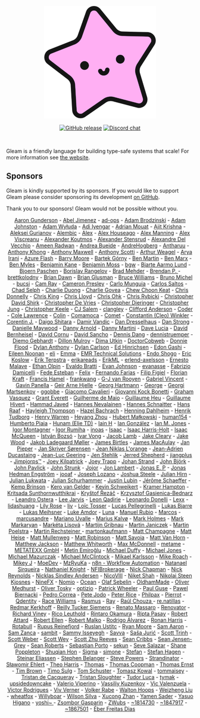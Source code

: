 <p align="center">
  <img src="images/lucy.png" alt="Lucy, Gleam's mascot">
</p>

<p align="center">
  <a href="https://github.com/gleam-lang/gleam/releases"><img src="https://img.shields.io/github/release/gleam-lang/gleam" alt="GitHub release"></a>
  <a href="https://discord.gg/Fm8Pwmy"><img src="https://img.shields.io/discord/768594524158427167?color=blue" alt="Discord chat"></a>
</p>

<!-- A spacer -->
<div>&nbsp;</div>

Gleam is a friendly language for building type-safe systems that scale! For more
information see [the website](https://gleam.run).

## Sponsors

Gleam is kindly supported by its sponsors. If you would like to support Gleam
please consider sponsoring its development [on GitHub](https://github.com/sponsors/lpil).

Thank you to our sponsors! Gleam would not be possible without you.

<!-- Below this line this file is autogenerated -->
<p align="center">
  <a href="https://github.com/agundy">Aaron Gunderson</a> -
  <a href="https://github.com/abeljim">Abel Jimenez</a> -
  <a href="https://github.com/ad-ops">ad-ops</a> -
  <a href="https://github.com/AdamBrodzinski">Adam Brodzinski</a> -
  <a href="https://github.com/adjohnston">Adam Johnston</a> -
  <a href="https://github.com/adam-wyluda">Adam Wyłuda</a> -
  <a href="https://github.com/thebugcatcher">Adi Iyengar</a> -
  <a href="https://github.com/amouat">Adrian Mouat</a> -
  <a href="https://github.com/JitPackJoyride">Ajit Krishna</a> -
  <a href="https://github.com/Guria">Aleksei Gurianov</a> -
  <a href="https://alembic.com.au">Alembic</a> -
  <a href="https://github.com/eelmafia">Alex</a> -
  <a href="https://github.com/ahouseago">Alex Houseago</a> -
  <a href="https://github.com/rawhat">Alex Manning</a> -
  <a href="https://github.com/aexvir">Alex Viscreanu</a> -
  <a href="https://github.com/akoutmos">Alexander Koutmos</a> -
  <a href="https://github.com/muonoum">Alexander Stensrud</a> -
  <a href="https://github.com/defgenx">Alexandre Del Vecchio</a> -
  <a href="https://github.com/Acepie">Ameen Radwan</a> -
  <a href="https://github.com/abueide">Andrea Bueide</a> -
  <a href="https://github.com/AndreHogberg">AndreHogberg</a> -
  <a href="https://github.com/antharuu">Antharuu</a> -
  <a href="https://github.com/anthony-khong">Anthony Khong</a> -
  <a href="https://github.com/Illbjorn">Anthony Maxwell</a> -
  <a href="https://github.com/amscotti">Anthony Scotti</a> -
  <a href="https://github.com/aweagel">Arthur Weagel</a> -
  <a href="https://github.com/aryairani">Arya Irani</a> -
  <a href="https://github.com/azureflash">Azure Flash</a> -
  <a href="https://github.com/chiroptical">Barry Moore</a> -
  <a href="https://github.com/bartekgorny">Bartek Górny</a> -
  <a href="https://github.com/requestben">Ben Martin</a> -
  <a href="https://github.com/bgmarx">Ben Marx</a> -
  <a href="https://github.com/benmyles">Ben Myles</a> -
  <a href="https://github.com/bbkane">Benjamin Kane</a> -
  <a href="https://github.com/drteeth">Benjamin Moss</a> -
  <a href="https://github.com/bgwdotdev">bgw</a> -
  <a href="https://github.com/bjartelund">Bjarte Aarmo Lund</a> -
  <a href="https://github.com/00bpa">Bjoern Paschen</a> -
  <a href="https://github.com/borislav-rangelov">Borislav Rangelov</a> -
  <a href="https://github.com/bmehder">Brad Mehder</a> -
  <a href="https://github.com/brendisurfs">Brendan P. </a> -
  <a href="https://github.com/brettkolodny">brettkolodny</a> -
  <a href="https://github.com/brian-dawn">Brian Dawn</a> -
  <a href="https://github.com/bglusman">Brian Glusman</a> -
  <a href="https://github.com/bruce">Bruce Williams</a> -
  <a href="https://github.com/nono">Bruno Michel</a> -
  <a href="https://github.com/bucsi">bucsi</a> -
  <a href="https://github.com/camray">Cam Ray</a> -
  <a href="https://github.com/cameronpresley">Cameron Presley</a> -
  <a href="https://github.com/carlomunguia">Carlo Munguia</a> -
  <a href="https://github.com/csaltos">Carlos Saltos</a> -
  <a href="https://github.com/chadselph">Chad Selph</a> -
  <a href="https://github.com/ctdio">Charlie Duong</a> -
  <a href="https://github.com/charlie-n01r">Charlie Govea</a> -
  <a href="https://github.com/choonkeat">Chew Choon Keat</a> -
  <a href="https://github.com/ceedon">Chris Donnelly</a> -
  <a href="https://github.com/Morzaram">Chris King</a> -
  <a href="https://github.com/chrislloyd">Chris Lloyd</a> -
  <a href="https://github.com/utilForever">Chris Ohk</a> -
  <a href="https://github.com/Chriscbr">Chris Rybicki</a> -
  <a href="https://github.com/christophershirk">Christopher David Shirk</a> -
  <a href="https://github.com/devries">Christopher De Vries</a> -
  <a href="https://github.com/cdaringe">Christopher Dieringer</a> -
  <a href="https://github.com/christopherhjung">Christopher Jung</a> -
  <a href="https://github.com/christhekeele">Christopher Keele</a> -
  <a href="https://github.com/specialblend">CJ Salem</a> -
  <a href="https://github.com/clangley">clangley</a> -
  <a href="https://github.com/CliffordAnderson">Clifford Anderson</a> -
  <a href="https://github.com/coder">Coder</a> -
  <a href="https://github.com/colelawrence">Cole Lawrence</a> -
  <a href="https://github.com/insanitybit">Colin</a> -
  <a href="https://github.com/Comamoca">Comamoca</a> -
  <a href="https://github.com/comet-ml">Comet</a> -
  <a href="https://github.com/Lucostus">Constantin (Cleo) Winkler</a> -
  <a href="https://github.com/jcorentin">Corentin J.</a> -
  <a href="https://github.com/sdaigo">Daigo Shitara</a> -
  <a href="https://github.com/dvic">Damir Vandic</a> -
  <a href="https://github.com/ddresselhaus">Dan Dresselhaus</a> -
  <a href="https://github.com/strongoose">Dan Strong</a> -
  <a href="https://github.com/DanielleMaywood">Danielle Maywood</a> -
  <a href="https://github.com/pinnet">Danny Arnold</a> -
  <a href="https://github.com/despairblue">Danny Martini</a> -
  <a href="https://github.com/davydog187">Dave Lucia</a> -
  <a href="https://github.com/dbernheisel">David Bernheisel</a> -
  <a href="https://github.com/davidcornu">David Cornu</a> -
  <a href="https://github.com/davesnx">David Sancho</a> -
  <a href="https://github.com/dangdennis">Dennis Dang</a> -
  <a href="https://github.com/dennistruemper">dennistruemper</a> -
  <a href="https://github.com/diemogebhardt">Diemo Gebhardt</a> -
  <a href="https://github.com/dmmulroy">Dillon Mulroy</a> -
  <a href="https://github.com/gothy">Dima Utkin</a> -
  <a href="https://github.com/DoctorCobweb">DoctorCobweb</a> -
  <a href="https://github.com/floodfx">Donnie Flood</a> -
  <a href="https://github.com/dbanty">Dylan Anthony</a> -
  <a href="https://github.com/gdcrisp">Dylan Carlson</a> -
  <a href="https://github.com/edhinrichsen">Ed Hinrichsen</a> -
  <a href="https://github.com/edongashi">Edon Gashi</a> -
  <a href="https://github.com/enoonan">Eileen Noonan</a> -
  <a href="https://github.com/dropwhile">eli</a> -
  <a href="https://github.com/Emma-Fuller">Emma</a> -
  <a href="https://github.com/EMRTS">EMR Technical Solutions</a> -
  <a href="https://github.com/yellowsman">Endo Shogo</a> -
  <a href="https://github.com/ekosz">Eric Koslow</a> -
  <a href="https://github.com/eterps">Erik Terpstra</a> -
  <a href="https://liberapay.com/erikareads/">erikareads</a> -
  <a href="https://github.com/ErikML">ErikML</a> -
  <a href="https://github.com/erlend-axelsson">erlend-axelsson</a> -
  <a href="https://github.com/oberernst">Ernesto Malave</a> -
  <a href="https://github.com/EthanOlpin">Ethan Olpin</a> -
  <a href="https://github.com/evaldobratti">Evaldo Bratti</a> -
  <a href="https://github.com/evanj2357">Evan Johnson</a> -
  <a href="https://github.com/evanasse">evanasse</a> -
  <a href="https://github.com/fabridamicelli">Fabrizio Damicelli</a> -
  <a href="https://github.com/fmesteban">Fede Esteban</a> -
  <a href="https://github.com/yerTools">Felix</a> -
  <a href="https://github.com/nandofarias">Fernando Farias</a> -
  <a href="https://github.com/ffigiel">Filip Figiel</a> -
  <a href="https://github.com/floriank">Florian Kraft</a> -
  <a href="https://github.com/francishamel">Francis Hamel</a> -
  <a href="https://github.com/Frank-III">frankwang</a> -
  <a href="https://github.com/gvrooyen">G-J van Rooyen</a> -
  <a href="https://github.com/gabrielvincent">Gabriel Vincent</a> -
  <a href="https://github.com/allenap">Gavin Panella</a> -
  <a href="https://github.com/gahjelle">Geir Arne Hjelle</a> -
  <a href="https://github.com/brasilikum">Georg Hartmann</a> -
  <a href="https://github.com/george-grec">George</a> -
  <a href="https://github.com/gmartsenkov">Georgi Martsenkov</a> -
  <a href="https://github.com/ggobbe">ggobbe</a> -
  <a href="https://github.com/giacomocavalieri">Giacomo Cavalieri</a> -
  <a href="https://github.com/giovannibonetti">Giovanni Kock Bonetti</a> -
  <a href="https://github.com/GV14982">Graham Vasquez</a> -
  <a href="https://github.com/YoyoSaur">Grant Everett</a> -
  <a href="https://github.com/nirev">Guilherme de Maio</a> -
  <a href="https://github.com/guillheu">Guillaume Heu</a> -
  <a href="https://github.com/ghivert">Guillaume Hivert</a> -
  <a href="https://github.com/hammad-r-javed">Hammad Javed</a> -
  <a href="https://github.com/kwando">Hannes Nevalainen</a> -
  <a href="https://github.com/ildorn">Hannes Schnaitter</a> -
  <a href="https://github.com/oderwat">Hans Raaf</a> -
  <a href="https://github.com/hayleigh-dot-dev">Hayleigh Thompson</a> -
  <a href="https://github.com/hibachrach">Hazel Bachrach</a> -
  <a href="https://github.com/hdahlheim">Henning Dahlheim</a> -
  <a href="https://github.com/tudborg">Henrik Tudborg</a> -
  <a href="https://github.com/henrysdev">Henry Warren</a> -
  <a href="https://github.com/losfair">Heyang Zhou</a> -
  <a href="https://github.com/hubertmalkowski">Hubert Małkowski</a> -
  <a href="https://github.com/human154">human154</a> -
  <a href="https://github.com/hpiaia">Humberto Piaia</a> -
  <a href="https://github.com/Hunam6">Hunam (Elie TD)</a> -
  <a href="https://github.com/iainh">Iain H</a> -
  <a href="https://github.com/Ian-GL">Ian González</a> -
  <a href="https://github.com/ianmjones">Ian M. Jones</a> -
  <a href="https://github.com/igordsm">Igor Montagner</a> -
  <a href="https://github.com/irumiha">Igor Rumiha</a> -
  <a href="https://github.com/inoas">inoas</a> -
  <a href="https://github.com/graphiteisaac">Isaac</a> -
  <a href="https://github.com/isaacharrisholt">Isaac Harris-Holt</a> -
  <a href="https://github.com/imcquee">Isaac McQueen</a> -
  <a href="https://github.com/bozso">István Bozsó</a> -
  <a href="https://github.com/ivarvong">Ivar Vong</a> -
  <a href="https://github.com/jacobdalamb">Jacob Lamb</a> -
  <a href="https://github.com/jakecleary">Jake Cleary</a> -
  <a href="https://github.com/jzwood">Jake Wood</a> -
  <a href="https://github.com/jakob753951">Jakob Ladegaard Møller</a> -
  <a href="https://github.com/jamesbirtles">James Birtles</a> -
  <a href="https://github.com/jamesmacaulay">James MacAulay</a> -
  <a href="https://github.com/janpieper">Jan Pieper</a> -
  <a href="https://github.com/monzool">Jan Skriver Sørensen</a> -
  <a href="https://github.com/hypirion">Jean Niklas L'orange</a> -
  <a href="https://github.com/MightyGoldenOctopus">Jean-Adrien Ducastaing</a> -
  <a href="https://github.com/jlgeering">Jean-Luc Geering</a> -
  <a href="https://github.com/okkdev">Jen Stehlik</a> -
  <a href="https://github.com/shepherdjerred">Jerred Shepherd</a> -
  <a href="https://github.com/jiangplus">jiangplus</a> -
  <a href="https://github.com/hunkyjimpjorps">Jimpjorps™</a> -
  <a href="https://github.com/joeykilpatrick">Joey Kilpatrick</a> -
  <a href="https://github.com/joeytrapp">Joey Trapp</a> -
  <a href="https://github.com/johan-st">Johan Strand</a> -
  <a href="https://github.com/JohnBjrk">John Björk</a> -
  <a href="https://github.com/jmpavlick">John Pavlick</a> -
  <a href="https://github.com/jrstrunk">John Strunk</a> -
  <a href="https://github.com/xjojorx">Jojor</a> -
  <a href="https://github.com/jonlambert">Jon Lambert</a> -
  <a href="https://github.com/igern">Jonas E. P</a> -
  <a href="https://github.com/JonasHedEng">Jonas Hedman Engström</a> -
  <a href="https://github.com/jooaf">jooaf</a> -
  <a href="https://github.com/joseph-lozano">Joseph Lozano</a> -
  <a href="https://github.com/joshocalico">Joshua Steele</a> -
  <a href="https://github.com/Nineluj">Julian Hirn</a> -
  <a href="https://liberapay.com/d2quadra/">Julian Lukwata</a> -
  <a href="https://github.com/schurhammer">Julian Schurhammer</a> -
  <a href="https://github.com/justinlubin">Justin Lubin</a> -
  <a href="https://github.com/Neofox">Jérôme Schaeffer</a> -
  <a href="https://github.com/jkbrinso">Kemp Brinson</a> -
  <a href="https://github.com/keroami">Kero van Gelder</a> -
  <a href="https://github.com/kevinschweikert">Kevin Schweikert</a> -
  <a href="https://github.com/hamptokr">Kramer Hampton</a> -
  <a href="https://github.com/Bearfinn">Kritsada Sunthornwutthikrai</a> -
  <a href="https://github.com/krystofrezac">Kryštof Řezáč</a> -
  <a href="https://github.com/krzysztofgb">Krzysztof Gasienica-Bednarz</a> -
  <a href="https://github.com/leostera">Leandro Ostera</a> -
  <a href="https://github.com/leejarvis">Lee Jarvis</a> -
  <a href="https://github.com/leonqadirie">Leon Qadirie</a> -
  <a href="https://github.com/LeartS">Leonardo Donelli</a> -
  <a href="https://github.com/lexx27">Lexx</a> -
  <a href="https://github.com/defp">lidashuang</a> -
  <a href="https://github.com/LilyRose2798">Lily Rose</a> -
  <a href="https://github.com/nnuuvv">liv</a> -
  <a href="https://github.com/wowi42">Loïc Tosser</a> -
  <a href="https://github.com/lucaspellegrinelli">Lucas Pellegrinelli</a> -
  <a href="https://github.com/lbjarre">Lukas Bjarre</a> -
  <a href="https://github.com/lukasmeihsner">Lukas Meihsner</a> -
  <a href="https://github.com/lamdor">Luke Amdor</a> -
  <a href="https://github.com/2kool4idkwhat">Luna</a> -
  <a href="https://github.com/manuel-rubio">Manuel Rubio</a> -
  <a href="https://github.com/ideaMarcos">Marcos</a> -
  <a href="https://github.com/marcusandre">marcusandre</a> -
  <a href="https://github.com/AYM1607">Mariano Uvalle</a> -
  <a href="https://github.com/mariuskalvo">Marius Kalvø</a> -
  <a href="https://github.com/markholmes">Mark Holmes</a> -
  <a href="https://github.com/markmark206">Mark Markaryan</a> -
  <a href="https://github.com/datayja">Markéta Lisová</a> -
  <a href="https://github.com/foresterre">Martijn Gribnau</a> -
  <a href="https://github.com/Janiczek">Martin Janiczek</a> -
  <a href="https://github.com/poelstra">Martin Poelstra</a> -
  <a href="https://github.com/rechsteiner">Martin Rechsteiner </a> -
  <a href="https://github.com/martonkaufmann">martonkaufmann</a> -
  <a href="https://github.com/han-tyumi">Matt Champagne</a> -
  <a href="https://github.com/mhheise">Matt Heise</a> -
  <a href="https://github.com/m">Matt Mullenweg</a> -
  <a href="https://github.com/matthewrobinsondev">Matt Robinson</a> -
  <a href="https://github.com/matt-savvy">Matt Savoia</a> -
  <a href="https://github.com/mattvanhorn">Matt Van Horn</a> -
  <a href="https://github.com/matthewj-dev">Matthew Jackson</a> -
  <a href="https://github.com/mwhitworth">Matthew Whitworth</a> -
  <a href="https://github.com/maxmcd">Max McDonnell</a> -
  <a href="https://github.com/metame">metame</a> -
  <a href="https://github.com/metatexx">METATEXX GmbH</a> -
  <a href="https://github.com/amiroff">Metin Emiroğlu</a> -
  <a href="https://github.com/stunthamster">Michael Duffy</a> -
  <a href="https://github.com/michaeljones">Michael Jones</a> -
  <a href="https://github.com/monocursive">Michael Mazurczak</a> -
  <a href="https://github.com/mrmcc3">Michael McClintock</a> -
  <a href="https://github.com/karlsson">Mikael Karlsson</a> -
  <a href="https://github.com/mroach">Mike Roach</a> -
  <a href="https://liberapay.com/mikej/">Mikey J</a> -
  <a href="https://github.com/MoeDevelops">MoeDev</a> -
  <a href="https://github.com/rykawamu">MzRyuKa</a> -
  <a href="https://github.com/n8nio">n8n - Workflow Automation</a> -
  <a href="https://github.com/natanaelsirqueira">Natanael Sirqueira</a> -
  <a href="https://github.com/nathanielknight">Nathaniel Knight</a> -
  <a href="https://github.com/NFIBrokerage">NFIBrokerage</a> -
  <a href="https://github.com/nchapman">Nick Chapman</a> -
  <a href="https://github.com/ndreynolds">Nick Reynolds</a> -
  <a href="https://github.com/NicklasXYZ">Nicklas Sindlev Andersen</a> -
  <a href="https://github.com/NicoVIII">NicoVIII</a> -
  <a href="https://github.com/mrniket">Niket Shah</a> -
  <a href="https://github.com/blink1415">Nikolai Steen Kjosnes</a> -
  <a href="http://www.ninefx.com">NineFX</a> -
  <a href="https://github.com/nomio">Nomio</a> -
  <a href="https://github.com/oceanlewis">Ocean</a> -
  <a href="https://github.com/osebelin">Olaf Sebelin</a> -
  <a href="https://github.com/OldhamMade">OldhamMade</a> -
  <a href="https://github.com/CanadaHonk">Oliver Medhurst</a> -
  <a href="https://github.com/otosky">Oliver Tosky</a> -
  <a href="https://github.com/optizio">optizio</a> -
  <a href="https://github.com/Davorak">Patrick Wheeler</a> -
  <a href="https://github.com/pguse">Paul Guse</a> -
  <a href="https://github.com/biernacki">Pawel Biernacki</a> -
  <a href="https://github.com/Tulkdan">Pedro Correa</a> -
  <a href="https://github.com/petejodo">Pete Jodo</a> -
  <a href="https://github.com/pvsr">Peter Rice</a> -
  <a href="https://github.com/philpax">Philpax</a> -
  <a href="https://github.com/pierrot-lc">Pierrot</a> -
  <a href="https://github.com/qdentity">Qdentity</a> -
  <a href="https://github.com/raquentin">Race Williams</a> -
  <a href="https://github.com/stoft">Rasmus</a> -
  <a href="https://github.com/ray-delossantos">Ray</a> -
  <a href="https://github.com/chouzar">Raúl Chouza </a> -
  <a href="https://github.com/renatillas">re.natillas</a> -
  <a href="https://github.com/redmar">Redmar Kerkhoff</a> -
  <a href="https://github.com/reillysiemens">Reilly Tucker Siemens</a> -
  <a href="https://github.com/renatomassaro">Renato Massaro</a> -
  <a href="https://github.com/renovatorruler">Renovator</a> -
  <a href="https://github.com/richard-viney">Richard Viney</a> -
  <a href="https://github.com/rico">Rico Leuthold</a> -
  <a href="https://github.com/rinx">Rintaro Okamura</a> -
  <a href="https://github.com/ripta">Ripta Pasay</a> -
  <a href="https://github.com/TanklesXL">Robert Attard</a> -
  <a href="https://github.com/rellen">Robert Ellen</a> -
  <a href="https://github.com/malkomalko">Robert Malko</a> -
  <a href="https://github.com/Papipo">Rodrigo Álvarez</a> -
  <a href="https://liberapay.com/Karakunai/">Ronan Harris</a> -
  <a href="https://github.com/rotabull">Rotabull</a> -
  <a href="https://github.com/reinefjord">Rupus Reinefjord</a> -
  <a href="https://github.com/ustitc">Ruslan Ustitc</a> -
  <a href="https://github.com/mooreryan">Ryan Moore</a> -
  <a href="https://github.com/samaaron">Sam Aaron</a> -
  <a href="https://github.com/metruzanca">Sam Zanca</a> -
  <a href="https://github.com/soulsam480">sambit</a> -
  <a href="https://github.com/bkspace">Sammy Isseyegh</a> -
  <a href="https://github.com/castletaste">Savva</a> -
  <a href="https://github.com/sasa1977">Saša Jurić</a> -
  <a href="https://github.com/scotttrinh">Scott Trinh</a> -
  <a href="https://github.com/smweber">Scott Weber</a> -
  <a href="https://github.com/scottwey">Scott Wey</a> -
  <a href="https://github.com/star-szr">Scott Zhu Reeves</a> -
  <a href="https://github.com/seancribbs">Sean Cribbs</a> -
  <a href="https://github.com/seanjensengrey">Sean Jensen-Grey</a> -
  <a href="https://github.com/SeanRoberts">Sean Roberts</a> -
  <a href="https://github.com/sporto">Sebastian Porto</a> -
  <a href="https://github.com/sekunho">sekun</a> -
  <a href="https://github.com/tehprofessor">Seve Salazar</a> -
  <a href="https://github.com/codemonkey76">Shane Poppleton</a> -
  <a href="https://github.com/honsq90">Shuqian Hon</a> -
  <a href="https://github.com/sigmasternchen">Sigma</a> -
  <a href="https://github.com/simonewebdesign">simone</a> -
  <a href="https://github.com/bytesource">Stefan</a> -
  <a href="https://github.com/sthagen">Stefan Hagen</a> -
  <a href="https://github.com/steinareliassen">Steinar Eliassen</a> -
  <a href="https://github.com/Qard">Stephen Belanger</a> -
  <a href="https://github.com/stvpwrs">Steve Powers</a> -
  <a href="https://github.com/Strandinator">Strandinator</a> -
  <a href="https://github.com/slafs">Sławomir Ehlert</a> -
  <a href="https://github.com/Theosaurus-Rex">Theo Harris</a> -
  <a href="https://github.com/thomaswhyyou">Thomas</a> -
  <a href="https://github.com/tcoopman">Thomas Coopman</a> -
  <a href="https://github.com/ernstla">Thomas Ernst</a> -
  <a href="https://github.com/tmbrwn">Tim Brown</a> -
  <a href="https://github.com/timgluz">Timo Sulg</a> -
  <a href="https://github.com/tomjschuster">Tom Schuster</a> -
  <a href="https://github.com/tomekowal">Tomasz Kowal</a> -
  <a href="https://github.com/tommaisey">tommaisey</a> -
  <a href="https://github.com/TristanCacqueray">Tristan de Cacqueray</a> -
  <a href="https://github.com/tsloughter">Tristan Sloughter</a> -
  <a href="https://github.com/lucamtudor">Tudor Luca</a> -
  <a href="https://github.com/tymak">tymak</a> -
  <a href="https://github.com/upsidedownsweetfood">upsidedowncake</a> -
  <a href="https://github.com/vvzen">Valerio Viperino</a> -
  <a href="https://github.com/bondiano">Vassiliy Kuzenkov</a> -
  <a href="https://github.com/sandsower">Vic Valenzuela</a> -
  <a href="https://github.com/rodrigues">Victor Rodrigues</a> -
  <a href="https://github.com/PerpetualPossum">Viv Verner</a> -
  <a href="https://github.com/yelps">Volker Rabe</a> -
  <a href="https://github.com/Whoops">Walton Hoops</a> -
  <a href="https://github.com/weizhliu">Weizheng Liu</a> -
  <a href="https://github.com/enkerewpo">wheatfox</a> -
  <a href="https://github.com/Willyboar">Willyboar</a> -
  <a href="https://github.com/wilsonsilva">Wilson Silva</a> -
  <a href="https://github.com/HymanZHAN">Xucong Zhan</a> -
  <a href="https://github.com/yamen">Yamen Sader</a> -
  <a href="https://github.com/Yasuo-Higano">Yasuo Higano</a> -
  <a href="https://github.com/yoshi-monster">yoshi~ </a> -
  <a href="https://github.com/gasparinzsombor">Zsombor Gasparin</a> -
  <a href="https://github.com/zwubs">ZWubs</a> -
  <a href="https://liberapay.com/~1814730/">~1814730</a> -
  <a href="https://liberapay.com/~1847917/">~1847917</a> -
  <a href="https://liberapay.com/~1867501/">~1867501</a> -
  <a href="https://github.com/eberfreitas">Éber Freitas Dias</a>
</p>